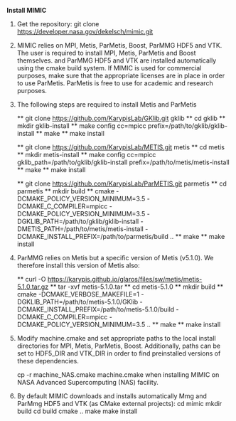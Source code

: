**Install MIMIC**
  1. Get the repository:
      git clone https://developer.nasa.gov/dekelsch/mimic.git

  2. MIMIC relies on MPI, Metis, ParMetis, Boost, ParMMG HDF5 and VTK. The user is required to install MPI, Metis, ParMetis and Boost themselves.
     and ParMMG HDF5 and VTK are installed automatically using the cmake build system. If MIMIC is used for commercial purposes, make sure that 
     the appropriate licenses are in place in order to use ParMetis. ParMetis is free to use for academic and research purposes.
  3. The following steps are required to install Metis and ParMetis

        ** git clone https://github.com/KarypisLab/GKlib.git gklib
        ** cd gklib
        ** mkdir gklib-install
        ** make config cc=mpicc prefix=/path/to/gklib/gklib-install
        ** make
        ** make install

        ** git clone https://github.com/KarypisLab/METIS.git metis
        ** cd metis
        ** mkdir metis-install
        ** make config cc=mpicc gklib_path=/path/to/gklib/gklib-install prefix=/path/to/metis/metis-install
        ** make
        ** make install

        ** git clone https://github.com/KarypisLab/ParMETIS.git parmetis
        ** cd parmetis
        ** mkdir build
        ** cmake -DCMAKE_POLICY_VERSION_MINIMUM=3.5 
                 -DCMAKE_C_COMPILER=mpicc 
                 -DCMAKE_POLICY_VERSION_MINIMUM=3.5 
                 -DGKLIB_PATH=/path/to/gklib/gklib-install 
                 -DMETIS_PATH=/path/to/metis/metis-install 
                 -DCMAKE_INSTALL_PREFIX=/path/to/parmetis/build ..
        ** make
        ** make install

  4. ParMMG relies on Metis but a specific version of Metis (v5.1.0). We therefore install this version of Metis also:

        ** curl -O https://karypis.github.io/glaros/files/sw/metis/metis-5.1.0.tar.gz
        ** tar -xvf metis-5.1.0.tar
        ** cd metis-5.1.0
        ** mkdir build
        ** cmake -DCMAKE_VERBOSE_MAKEFILE=1 
                 -DGKLIB_PATH=/path/to/metis-5.1.0/GKlib 
                 -DCMAKE_INSTALL_PREFIX=/path/to/metis-5.1.0/build
                 -DCMAKE_C_COMPILER=mpicc 
                 -DCMAKE_POLICY_VERSION_MINIMUM=3.5 ..
        ** make
        ** make install

  

  5. Modify machine.cmake and set appropriate paths to the local install directories for MPI, Metis, ParMetis, Boost.
     Additionally, paths can be set to HDF5_DIR and VTK_DIR in order to find preinstalled versions of these dependencies. 
	
     cp -r machine_NAS.cmake machine.cmake when installing MIMIC on NASA Advanced Supercomputing (NAS) facility.

  6. By default MIMIC downloads and installs automatically Mmg and ParMmg HDF5 and VTK (as CMake external projects):
      cd mimic
      mkdir build
      cd build
      cmake ..
      make
      make install
